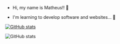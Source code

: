- Hi, my name is Matheus!! 👏

- I'm learning to develop software and websites... 👻

[![GitHub stats](https://github-readme-stats.vercel.app/api?username=theusouza0)](https://github.com/anuraghazra/github-readme-stats)

![GitHub stats](https://github-readme-stats.vercel.app/api?username=theusouza0&show_icons=true)
